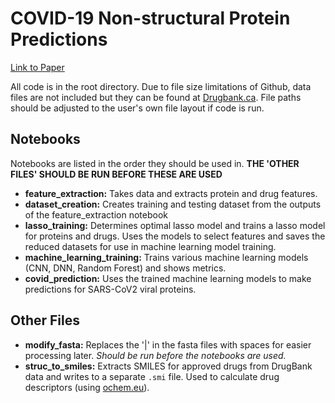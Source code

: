 # COVID-19 Non-structural Protein Predictions
[Link to Paper](https://doi.org/10.31083/j.fbl2704113)

All code is in the root directory. Due to file size limitations of Github, data files are not included but they can be found at [Drugbank.ca](drugbank.ca). File paths should be adjusted to the user's own file layout if code is run.

## Notebooks
Notebooks are listed in the order they should be used in. **THE 'OTHER FILES' SHOULD BE RUN BEFORE THESE ARE USED**

* **feature_extraction:** Takes data and extracts protein and drug features.
* **dataset_creation:** Creates training and testing dataset from the outputs of the feature_extraction notebook
* **lasso_training:** Determines optimal lasso model and trains a lasso model for proteins and drugs. Uses the models to select features and saves the reduced datasets for use in machine learning model training.
* **machine_learning_training:** Trains various machine learning models (CNN, DNN, Random Forest) and shows metrics.
* **covid_prediction:** Uses the trained machine learning models to make predictions for SARS-CoV2 viral proteins.

## Other Files

* **modify_fasta:** Replaces the '|' in the fasta files with spaces for easier processing later. *Should be run before the notebooks are used.*
* **struc_to_smiles:** Extracts SMILES for approved drugs from DrugBank data and writes to a separate `.smi` file. Used to calculate drug descriptors (using [ochem.eu](ochem.eu)).
